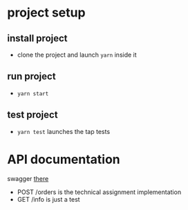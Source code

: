 # project setup 
## install project

* clone the project and launch `yarn` inside it

## run project

* `yarn start` 

## test project


*  `yarn test` launches the tap tests

# API documentation
 
swagger [there](http://localhost:8080/documentation/static/index.html)
* POST /orders is the technical assignment implementation
* GET /info is just a test 
